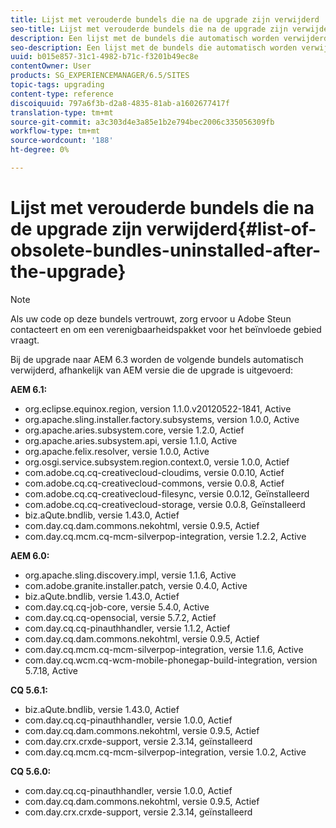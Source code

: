 ```yaml
---
title: Lijst met verouderde bundels die na de upgrade zijn verwijderd
seo-title: Lijst met verouderde bundels die na de upgrade zijn verwijderd
description: Een lijst met de bundels die automatisch worden verwijderd bij de upgrade naar AEM 6.3.
seo-description: Een lijst met de bundels die automatisch worden verwijderd bij de upgrade naar AEM 6.3.
uuid: b015e857-31c1-4982-b71c-f3201b49ec8e
contentOwner: User
products: SG_EXPERIENCEMANAGER/6.5/SITES
topic-tags: upgrading
content-type: reference
discoiquuid: 797a6f3b-d2a8-4835-81ab-a1602677417f
translation-type: tm+mt
source-git-commit: a3c303d4e3a85e1b2e794bec2006c335056309fb
workflow-type: tm+mt
source-wordcount: '188'
ht-degree: 0%

---
```



# Lijst met verouderde bundels die na de upgrade zijn verwijderd{#list-of-obsolete-bundles-uninstalled-after-the-upgrade}

>[!NOTE]
>
>Als uw code op deze bundels vertrouwt, zorg ervoor u Adobe Steun contacteert en om een verenigbaarheidspakket voor het beïnvloede gebied vraagt.

Bij de upgrade naar AEM 6.3 worden de volgende bundels automatisch verwijderd, afhankelijk van AEM versie die de upgrade is uitgevoerd:

**AEM 6.1:**

* org.eclipse.equinox.region, version 1.1.0.v20120522-1841, Active
* org.apache.sling.installer.factory.subsystems, version 1.0.0, Active
* org.apache.aries.subsystem.core, versie 1.2.0, Actief
* org.apache.aries.subsystem.api, versie 1.1.0, Active
* org.apache.felix.resolver, versie 1.0.0, Active
* org.osgi.service.subsystem.region.context.0, versie 1.0.0, Actief
* com.adobe.cq.cq-creativecloud-cloudims, versie 0.0.10, Actief
* com.adobe.cq.cq-creativecloud-commons, versie 0.0.8, Actief
* com.adobe.cq.cq-creativecloud-filesync, versie 0.0.12, Geïnstalleerd
* com.adobe.cq.cq-creativecloud-storage, versie 0.0.8, Geïnstalleerd
* biz.aQute.bndlib, versie 1.43.0, Actief
* com.day.cq.dam.commons.nekohtml, versie 0.9.5, Actief
* com.day.cq.mcm.cq-mcm-silverpop-integration, versie 1.2.2, Active

**AEM 6.0:**

* org.apache.sling.discovery.impl, versie 1.1.6, Active
* com.adobe.granite.installer.patch, versie 0.4.0, Active
* biz.aQute.bndlib, versie 1.43.0, Actief
* com.day.cq.cq-job-core, versie 5.4.0, Active
* com.day.cq.cq-opensocial, versie 5.7.2, Actief
* com.day.cq.cq-pinauthhandler, versie 1.1.2, Actief
* com.day.cq.dam.commons.nekohtml, versie 0.9.5, Actief
* com.day.cq.mcm.cq-mcm-silverpop-integration, versie 1.1.6, Active
* com.day.cq.wcm.cq-wcm-mobile-phonegap-build-integration, version 5.7.18, Active

**CQ 5.6.1:**

* biz.aQute.bndlib, versie 1.43.0, Actief
* com.day.cq.cq-pinauthhandler, versie 1.0.0, Actief
* com.day.cq.dam.commons.nekohtml, versie 0.9.5, Actief
* com.day.crx.crxde-support, versie 2.3.14, geïnstalleerd
* com.day.cq.mcm.cq-mcm-silverpop-integration, versie 1.0.2, Active

**CQ 5.6.0:**

* com.day.cq.cq-pinauthhandler, versie 1.0.0, Actief
* com.day.cq.dam.commons.nekohtml, versie 0.9.5, Actief
* com.day.crx.crxde-support, versie 2.3.14, geïnstalleerd

